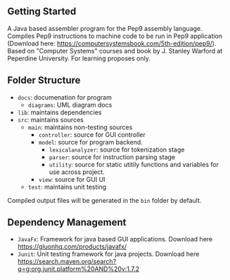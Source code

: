 ## Getting Started

A Java based assembler program for the Pep9 assembly language. Compiles Pep9 instructions to machine code to be run in Pep9 application (Download here: https://computersystemsbook.com/5th-edition/pep9/). Based on "Computer Systems" courses and book by J. Stanley Warford at Peperdine University. For learning proposes only.

## Folder Structure
- `docs`: documenation for program
  - `diagrams`: UML diagram docs   
- `lib`: maintains dependencies
- `src`: maintains sources
  - `main`: maintains non-testing sources
    - `controller`: source for GUI controller 
    - `model`: source for program backend.
      - `lexicalanalyzer`: source for tokenization stage
      -  `parser`: source for instruction parsing stage
      -  `utility`: source for static utitily functions and variables for use across project.
    - `view`: source for GUI UI
  -  `test`: maintains unit testing 

Compiled output files will be generated in the `bin` folder by default.

## Dependency Management

- `JavaFx`: Framework for java based GUI applications. Download here https://gluonhq.com/products/javafx/
- `Junit`: Unit testing framework for java projects. Download here https://search.maven.org/search?q=g:org.junit.platform%20AND%20v:1.7.2
